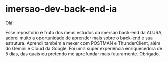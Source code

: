 # imersao-dev-back-end-ia

Olá!

Esse repositório é fruto dos meus estudos da imersão back-end da ALURA, adorei muito a oportunidade de aprender mais sobre o back-end e sua estrutura.
Aprendi também a mexer com POSTMAN e ThunderClient, além do Gemini e Cloud da Google.
Foi uma super experiência enriquecedora de 5 dias, das quais eu pretendo me aprofundar mais futuramente.
Obrigado.
